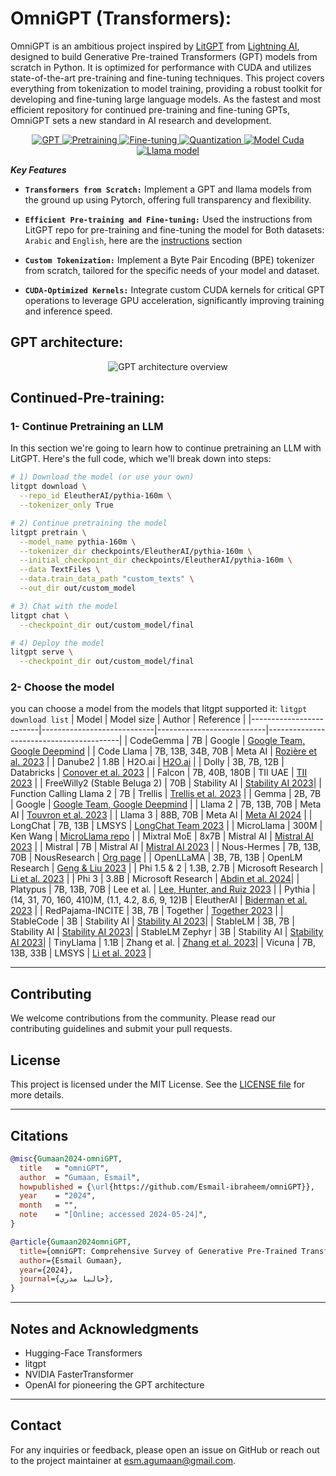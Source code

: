 # OmniGPT (Transformers):      
OmniGPT is an ambitious project inspired by [LitGPT](https://github.com/Lightning-AI/litgpt) from [Lightning AI](https://github.com/Lightning-AI), designed to build Generative Pre-trained Transformers (GPT) models from scratch in Python. It is optimized for performance with CUDA and utilizes state-of-the-art pre-training and fine-tuning techniques. This project covers everything from tokenization to model training, providing a robust toolkit for developing and fine-tuning large language models. As the fastest and most efficient repository for continued pre-training and fine-tuning GPTs, OmniGPT sets a new standard in AI research and development.

<p align="center">
  <a href="#GPT">
    <img src="https://img.shields.io/badge/Model-GPT%20model-%23FFD700" alt="GPT">
  </a>
  <a href="#Pretraining">
    <img src="https://img.shields.io/badge/Feature-Pretraining-%23FF7F50" alt="Pretraining">
  </a>
  <a href="#Fine-tuning">
    <img src="https://img.shields.io/badge/Feature-Fine_tuning-%23FF7F50" alt="Fine-tuning">
  </a>
  <a href="https://github.com/Esmail-ibraheem/omniGPT?tab=readme-ov-file#fine-tuning-peft">
    <img src="https://img.shields.io/badge/Feature-Quantization-%23FF7F50" alt="Quantization">
  </a>
  <a href="#Cuda-GPT-Llama">
    <img src="https://img.shields.io/badge/Cuda-GPT_Llama%20for%20GPUs-%23228B22" alt="Model Cuda">
  </a>
  <a href="#Llama">
    <img src="https://img.shields.io/badge/Model-Llama%20model-%23FFD700" alt="Llama model">
  </a>
</p>





**_Key Features_**
- **`Transformers from Scratch:`**
  Implement a GPT and llama models from the ground up using Pytorch, offering full transparency and flexibility.

- **`Efficient Pre-training and Fine-tuning:`**
  Used the instructions from LitGPT repo for pre-training and fine-tuning the model for Both datasets: `Arabic` and `English`, here are the [instructions](#Continued-Pre-training) section

- **`Custom Tokenization:`**
  Implement a Byte Pair Encoding (BPE) tokenizer from scratch, tailored for the specific needs of your model and dataset.

- **`CUDA-Optimized Kernels:`**
  Integrate custom CUDA kernels for critical GPT operations to leverage GPU acceleration, significantly improving training and inference speed.
  


## GPT architecture:
<p align="center"> <img src="https://github.com/Esmail-ibraheem/omniGPT/blob/main/assets/GPT.jpeg" alt="GPT architecture overview" ></p> 

## Continued-Pre-training: 
### 1- Continue Pretraining an LLM
In this section we're going to learn how to continue pretraining an LLM with LitGPT. Here's the full code, which we'll break down into steps:
```Bash
# 1) Download the model (or use your own)
litgpt download \
  --repo_id EleutherAI/pythia-160m \
  --tokenizer_only True

# 2) Continue pretraining the model
litgpt pretrain \
  --model_name pythia-160m \
  --tokenizer_dir checkpoints/EleutherAI/pythia-160m \
  --initial_checkpoint_dir checkpoints/EleutherAI/pythia-160m \
  --data TextFiles \
  --data.train_data_path "custom_texts" \
  --out_dir out/custom_model

# 3) Chat with the model
litgpt chat \
  --checkpoint_dir out/custom_model/final

# 4) Deploy the model
litgpt serve \
  --checkpoint_dir out/custom_model/final
```
### 2- Choose the model

you can choose a model from the models that litgpt supported it: `litgpt download list`
| Model                   | Model size                 | Author                    | Reference                               |
|-------------------------|----------------------------|---------------------------|-----------------------------------------|
| CodeGemma               | 7B                         | Google                    | [Google Team, Google Deepmind](https://deepmind.com/) |
| Code Llama              | 7B, 13B, 34B, 70B          | Meta AI                   | [Rozière et al. 2023](https://example.com) |
| Danube2                 | 1.8B                       | H2O.ai                    | [H2O.ai](https://h2o.ai)                |
| Dolly                   | 3B, 7B, 12B                | Databricks                | [Conover et al. 2023](https://example.com) |
| Falcon                  | 7B, 40B, 180B              | TII UAE                   | [TII 2023](https://example.com)         |
| FreeWilly2 (Stable Beluga 2) | 70B                | Stability AI              | [Stability AI 2023](https://example.com)|
| Function Calling Llama 2 | 7B                        | Trellis                   | [Trellis et al. 2023](https://example.com) |
| Gemma                   | 2B, 7B                     | Google                    | [Google Team, Google Deepmind](https://deepmind.com/) |
| Llama 2                 | 7B, 13B, 70B               | Meta AI                   | [Touvron et al. 2023](https://example.com) |
| Llama 3                 | 88B, 70B                   | Meta AI                   | [Meta AI 2024](https://example.com)     |
| LongChat                | 7B, 13B                    | LMSYS                     | [LongChat Team 2023](https://example.com) |
| MicroLlama              | 300M                       | Ken Wang                  | [MicroLlama repo](https://example.com)  |
| Mixtral MoE             | 8x7B                       | Mistral AI                | [Mistral AI 2023](https://example.com)  |
| Mistral                 | 7B                         | Mistral AI                | [Mistral AI 2023](https://example.com)  |
| Nous-Hermes             | 7B, 13B, 70B               | NousResearch              | [Org page](https://example.com)         |
| OpenLLaMA               | 3B, 7B, 13B                | OpenLM Research           | [Geng & Liu 2023](https://example.com)  |
| Phi 1.5 & 2             | 1.3B, 2.7B                 | Microsoft Research        | [Li et al. 2023](https://example.com)   |
| Phi 3                   | 3.8B                       | Microsoft Research        | [Abdin et al. 2024](https://example.com)|
| Platypus                | 7B, 13B, 70B               | Lee et al.                | [Lee, Hunter, and Ruiz 2023](https://example.com) |
| Pythia                  | (14, 31, 70, 160, 410)M, (1.1, 4.2, 8.6, 9, 12)B | EleutherAI | [Biderman et al. 2023](https://example.com) |
| RedPajama-INCITE        | 3B, 7B                     | Together                  | [Together 2023](https://example.com)    |
| StableCode              | 3B                         | Stability AI              | [Stability AI 2023](https://example.com)|
| StableLM                | 3B, 7B                     | Stability AI              | [Stability AI 2023](https://example.com)|
| StableLM Zephyr         | 3B                         | Stability AI              | [Stability AI 2023](https://example.com)|
| TinyLlama               | 1.1B                       | Zhang et al.              | [Zhang et al. 2023](https://example.com)|
| Vicuna                  | 7B, 13B, 33B               | LMSYS                     | [Li et al. 2023](https://example.com)   |



---


## Contributing
We welcome contributions from the community. Please read our contributing guidelines and submit your pull requests.

## License
This project is licensed under the MIT License. See the [LICENSE file](https://github.com/Esmail-ibraheem/omniGPT?tab=MIT-1-ov-file#) for more details.

---

## Citations
```BibTex
@misc{Gumaan2024-omniGPT,
  title   = "omniGPT",
  author  = "Gumaan, Esmail",
  howpublished = {\url{https://github.com/Esmail-ibraheem/omniGPT}},
  year    = "2024",
  month   = "",
  note    = "[Online; accessed 2024-05-24]",
}
```

```BibTex
@article{Gumaan2024omniGPT,
  title={omniGPT: Comprehensive Survey of Generative Pre-Trained Transformers with PEFT and CUDA Optimization},
  author={Esmail Gumaan},
  year={2024},
  journal={حاليا مدري},
}

```

---

## Notes and Acknowledgments
- Hugging-Face Transformers
- litgpt 
- NVIDIA FasterTransformer
- OpenAI for pioneering the GPT architecture

---

## Contact
For any inquiries or feedback, please open an issue on GitHub or reach out to the project maintainer at esm.agumaan@gmail.com.
